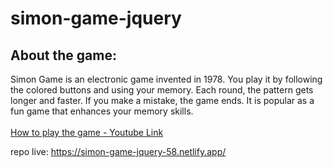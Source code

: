 # simon-game-jquery
## About the game:
Simon Game is an electronic game invented in 1978. You play it by following the colored buttons and using your memory. Each round, the pattern gets longer and faster. If you make a mistake, the game ends. It is popular as a fun game that enhances your memory skills. <br><br> 
<a href="https://www.youtube.com/watch?v=1Yqj76Q4jJ4&t=1s" src="link">How to play the game - Youtube Link</a>

repo live: https://simon-game-jquery-58.netlify.app/
